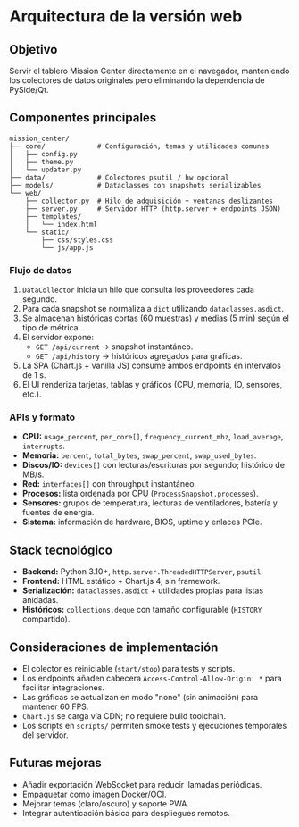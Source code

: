 # Arquitectura de la versión web

## Objetivo
Servir el tablero Mission Center directamente en el navegador, manteniendo los colectores de datos originales pero eliminando la dependencia de PySide/Qt.

## Componentes principales

```
mission_center/
├── core/             # Configuración, temas y utilidades comunes
│   ├── config.py
│   ├── theme.py
│   └── updater.py
├── data/             # Colectores psutil / hw opcional
├── models/           # Dataclasses con snapshots serializables
└── web/
    ├── collector.py  # Hilo de adquisición + ventanas deslizantes
    ├── server.py     # Servidor HTTP (http.server + endpoints JSON)
    ├── templates/
    │   └── index.html
    └── static/
        ├── css/styles.css
        └── js/app.js
```

### Flujo de datos
1. `DataCollector` inicia un hilo que consulta los proveedores cada segundo.
2. Para cada snapshot se normaliza a `dict` utilizando `dataclasses.asdict`.
3. Se almacenan históricas cortas (60 muestras) y medias (5 min) según el tipo de métrica.
4. El servidor expone:
   - `GET /api/current` → snapshot instantáneo.
   - `GET /api/history` → históricos agregados para gráficas.
5. La SPA (Chart.js + vanilla JS) consume ambos endpoints en intervalos de 1 s.
6. El UI renderiza tarjetas, tablas y gráficos (CPU, memoria, IO, sensores, etc.).

### APIs y formato
- **CPU:** `usage_percent`, `per_core[]`, `frequency_current_mhz`, `load_average`, `interrupts`.
- **Memoria:** `percent`, `total_bytes`, `swap_percent`, `swap_used_bytes`.
- **Discos/IO:** `devices[]` con lecturas/escrituras por segundo; histórico de MB/s.
- **Red:** `interfaces[]` con throughput instantáneo.
- **Procesos:** lista ordenada por CPU (`ProcessSnapshot.processes`).
- **Sensores:** grupos de temperatura, lecturas de ventiladores, batería y fuentes de energía.
- **Sistema:** información de hardware, BIOS, uptime y enlaces PCIe.

## Stack tecnológico

- **Backend:** Python 3.10+, `http.server.ThreadedHTTPServer`, `psutil`.
- **Frontend:** HTML estático + Chart.js 4, sin framework.
- **Serialización:** `dataclasses.asdict` + utilidades propias para listas anidadas.
- **Históricos:** `collections.deque` con tamaño configurable (`HISTORY` compartido).

## Consideraciones de implementación

- El colector es reiniciable (`start/stop`) para tests y scripts.
- Los endpoints añaden cabecera `Access-Control-Allow-Origin: *` para facilitar integraciones.
- Las gráficas se actualizan en modo "none" (sin animación) para mantener 60 FPS.
- `Chart.js` se carga vía CDN; no requiere build toolchain.
- Los scripts en `scripts/` permiten smoke tests y ejecuciones temporales del servidor.

## Futuras mejoras

- Añadir exportación WebSocket para reducir llamadas periódicas.
- Empaquetar como imagen Docker/OCI.
- Mejorar temas (claro/oscuro) y soporte PWA.
- Integrar autenticación básica para despliegues remotos.

